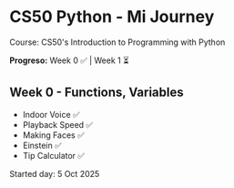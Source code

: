 # CS50 Python - Mi Journey

Course: CS50's Introduction to Programming with Python

**Progreso:** Week 0 ✅ | Week 1 ⏳

## Week 0 - Functions, Variables
- Indoor Voice ✅
- Playback Speed ✅
- Making Faces ✅
- Einstein ✅
- Tip Calculator ✅

Started day: 5 Oct 2025
